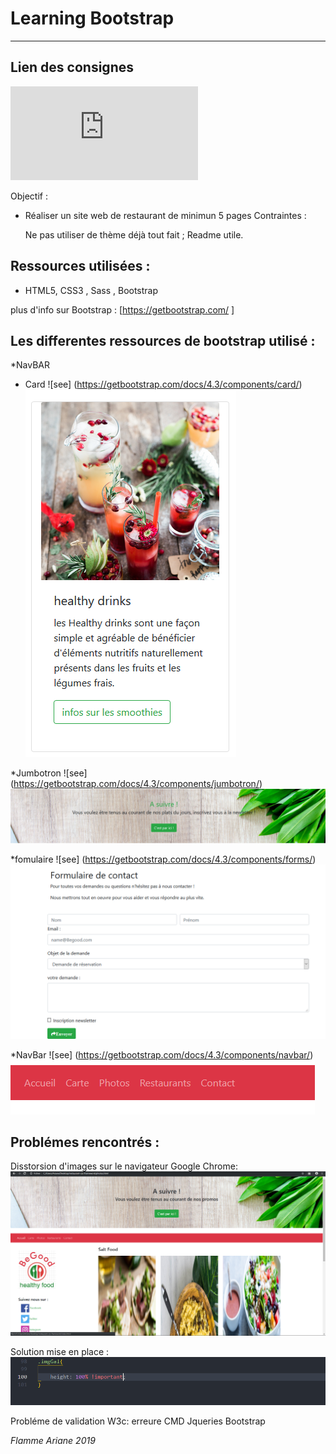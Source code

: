 # Learning Bootstrap
-----------------------------------------

## Lien des consignes
![see](https://github.com/becodeorg/CRL-Turing-3.11/blob/master/Parcours/02.4-Bootstrap/projet.md)


Objectif :
* Réaliser un site web de restaurant de minimun 5 pages
Contraintes : 

    Ne pas utiliser de thème déjà tout fait ;
    Readme utile.


## Ressources utilisées :

+ HTML5, CSS3 , Sass , Bootstrap 



plus d'info sur Bootstrap  : [https://getbootstrap.com/ ]

## Les differentes ressources de bootstrap utilisé :

*NavBAR

* Card ![see] (https://getbootstrap.com/docs/4.3/components/card/)
![](https://raw.githubusercontent.com/flammeariane/Restaurant-css/master/Assets/img/img_Readme/Capture6.PNG)  

*Jumbotron  ![see] (https://getbootstrap.com/docs/4.3/components/jumbotron/)
![](https://raw.githubusercontent.com/flammeariane/Restaurant-css/master/Assets/img/img_Readme/Capture4.PNG)

*fomulaire  ![see] (https://getbootstrap.com/docs/4.3/components/forms/)
![](https://raw.githubusercontent.com/flammeariane/Restaurant-css/master/Assets/img/img_Readme/Capture7.PNG)

*NavBar  ![see] (https://getbootstrap.com/docs/4.3/components/navbar/)
![](https://raw.githubusercontent.com/flammeariane/Restaurant-css/master/Assets/img/img_Readme/Capture5.PNG)




## Problémes rencontrés : 

Disstorsion d'images sur le navigateur Google Chrome:
![](https://raw.githubusercontent.com/flammeariane/Restaurant-css/master/Assets/img/img_Readme/Capture2.PNG)

Solution mise en place :
![](https://raw.githubusercontent.com/flammeariane/Restaurant-css/master/Assets/img/img_Readme/Capture1.PNG)

Probléme de validation W3c:
erreure CMD Jqueries Bootstrap

*Flamme Ariane 2019*
